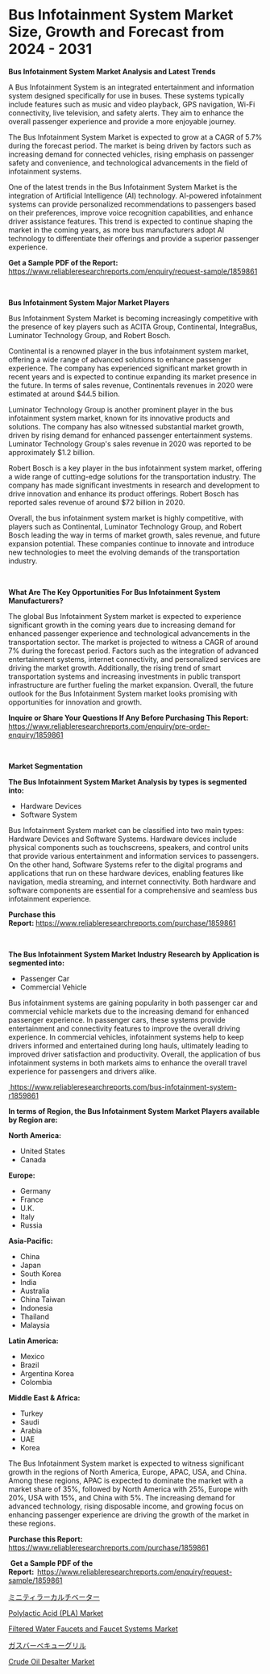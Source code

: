 <p><h1>Bus Infotainment System Market Size, Growth and Forecast from 2024 - 2031</h1></p><p><strong>Bus Infotainment System Market Analysis and Latest Trends</strong></p>
<p><p>A Bus Infotainment System is an integrated entertainment and information system designed specifically for use in buses. These systems typically include features such as music and video playback, GPS navigation, Wi-Fi connectivity, live television, and safety alerts. They aim to enhance the overall passenger experience and provide a more enjoyable journey.</p><p>The Bus Infotainment System Market is expected to grow at a CAGR of 5.7% during the forecast period. The market is being driven by factors such as increasing demand for connected vehicles, rising emphasis on passenger safety and convenience, and technological advancements in the field of infotainment systems. </p><p>One of the latest trends in the Bus Infotainment System Market is the integration of Artificial Intelligence (AI) technology. AI-powered infotainment systems can provide personalized recommendations to passengers based on their preferences, improve voice recognition capabilities, and enhance driver assistance features. This trend is expected to continue shaping the market in the coming years, as more bus manufacturers adopt AI technology to differentiate their offerings and provide a superior passenger experience.</p></p>
<p><strong>Get a Sample PDF of the Report:&nbsp;</strong> <a href="https://www.reliableresearchreports.com/enquiry/request-sample/1859861">https://www.reliableresearchreports.com/enquiry/request-sample/1859861</a></p>
<p>&nbsp;</p>
<p><strong>Bus Infotainment System Major Market Players</strong></p>
<p><p>Bus Infotainment System Market is becoming increasingly competitive with the presence of key players such as ACITA Group, Continental, IntegraBus, Luminator Technology Group, and Robert Bosch.</p><p>Continental is a renowned player in the bus infotainment system market, offering a wide range of advanced solutions to enhance passenger experience. The company has experienced significant market growth in recent years and is expected to continue expanding its market presence in the future. In terms of sales revenue, Continentals revenues in 2020 were estimated at around $44.5 billion.</p><p>Luminator Technology Group is another prominent player in the bus infotainment system market, known for its innovative products and solutions. The company has also witnessed substantial market growth, driven by rising demand for enhanced passenger entertainment systems. Luminator Technology Group's sales revenue in 2020 was reported to be approximately $1.2 billion.</p><p>Robert Bosch is a key player in the bus infotainment system market, offering a wide range of cutting-edge solutions for the transportation industry. The company has made significant investments in research and development to drive innovation and enhance its product offerings. Robert Bosch has reported sales revenue of around $72 billion in 2020.</p><p>Overall, the bus infotainment system market is highly competitive, with players such as Continental, Luminator Technology Group, and Robert Bosch leading the way in terms of market growth, sales revenue, and future expansion potential. These companies continue to innovate and introduce new technologies to meet the evolving demands of the transportation industry.</p></p>
<p>&nbsp;</p>
<p><strong>What Are The Key Opportunities For Bus Infotainment System Manufacturers?</strong></p>
<p><p>The global Bus Infotainment System market is expected to experience significant growth in the coming years due to increasing demand for enhanced passenger experience and technological advancements in the transportation sector. The market is projected to witness a CAGR of around 7% during the forecast period. Factors such as the integration of advanced entertainment systems, internet connectivity, and personalized services are driving the market growth. Additionally, the rising trend of smart transportation systems and increasing investments in public transport infrastructure are further fueling the market expansion. Overall, the future outlook for the Bus Infotainment System market looks promising with opportunities for innovation and growth.</p></p>
<p><strong>Inquire or Share Your Questions If Any Before Purchasing This Report:</strong> <a href="https://www.reliableresearchreports.com/enquiry/pre-order-enquiry/1859861">https://www.reliableresearchreports.com/enquiry/pre-order-enquiry/1859861</a></p>
<p>&nbsp;</p>
<p><strong>Market Segmentation</strong></p>
<p><strong>The Bus Infotainment System Market Analysis by types is segmented into:</strong></p>
<p><ul><li>Hardware Devices</li><li>Software System</li></ul></p>
<p><p>Bus Infotainment System market can be classified into two main types: Hardware Devices and Software Systems. Hardware devices include physical components such as touchscreens, speakers, and control units that provide various entertainment and information services to passengers. On the other hand, Software Systems refer to the digital programs and applications that run on these hardware devices, enabling features like navigation, media streaming, and internet connectivity. Both hardware and software components are essential for a comprehensive and seamless bus infotainment experience.</p></p>
<p><strong>Purchase this Report:&nbsp;</strong><a href="https://www.reliableresearchreports.com/purchase/1859861">https://www.reliableresearchreports.com/purchase/1859861</a></p>
<p>&nbsp;</p>
<p><strong>The Bus Infotainment System Market Industry Research by Application is segmented into:</strong></p>
<p><ul><li>Passenger Car</li><li>Commercial Vehicle</li></ul></p>
<p><p>Bus infotainment systems are gaining popularity in both passenger car and commercial vehicle markets due to the increasing demand for enhanced passenger experience. In passenger cars, these systems provide entertainment and connectivity features to improve the overall driving experience. In commercial vehicles, infotainment systems help to keep drivers informed and entertained during long hauls, ultimately leading to improved driver satisfaction and productivity. Overall, the application of bus infotainment systems in both markets aims to enhance the overall travel experience for passengers and drivers alike.</p></p>
<p><a href="https://www.reliableresearchreports.com/bus-infotainment-system-r1859861">&nbsp;https://www.reliableresearchreports.com/bus-infotainment-system-r1859861</a></p>
<p><strong>In terms of Region, the Bus Infotainment System Market Players available by Region are:</strong></p>
<p>
    <p> <strong> North America: </strong>
        <ul>
            <li>United States</li>
            <li>Canada</li>
        </ul>
        </p> 
    <p> <strong> Europe: </strong>
        <ul>
            <li>Germany</li>
            <li>France</li>
            <li>U.K.</li>
            <li>Italy</li>
            <li>Russia</li>
        </ul>
        </p> 
    <p> <strong> Asia-Pacific: </strong>
        <ul>
            <li>China</li>
            <li>Japan</li>
            <li>South Korea</li>
            <li>India</li>
            <li>Australia</li>
            <li>China Taiwan</li>
            <li>Indonesia</li>
            <li>Thailand</li>
            <li>Malaysia</li>
        </ul>
        </p> 
    <p> <strong> Latin America: </strong>
        <ul>
            <li>Mexico</li>
            <li>Brazil</li>
            <li>Argentina Korea</li>
            <li>Colombia</li>
        </ul>
        </p> 
    <p> <strong> Middle East & Africa: </strong>
        <ul>
            <li>Turkey</li>
            <li>Saudi</li>
            <li>Arabia</li>
            <li>UAE</li>
            <li>Korea</li>
        </ul>
    </p>
    </p>
<p><p>The Bus Infotainment System market is expected to witness significant growth in the regions of North America, Europe, APAC, USA, and China. Among these regions, APAC is expected to dominate the market with a market share of 35%, followed by North America with 25%, Europe with 20%, USA with 15%, and China with 5%. The increasing demand for advanced technology, rising disposable income, and growing focus on enhancing passenger experience are driving the growth of the market in these regions.</p></p>
<p><strong>Purchase this Report: </strong><a href="https://www.reliableresearchreports.com/purchase/1859861">https://www.reliableresearchreports.com/purchase/1859861</a></p>
<p>&nbsp;<strong>Get a Sample PDF of the Report:&nbsp;&nbsp;</strong><a href="https://www.reliableresearchreports.com/enquiry/request-sample/1859861">https://www.reliableresearchreports.com/enquiry/request-sample/1859861</a></p>
<p><strong></strong></p>
<p><p><a href="https://github.com/reliezer65/Market-Research-Report-List-1/blob/main/978455859520.md">ミニティラーカルチベーター</a></p><p><a href="https://issuu.com/reportprime-2/docs/polylactic-acid-pla-market-size-2030.pptx">Polylactic Acid (PLA) Market</a></p><p><a href="https://github.com/cameroneffertz/Market-Research-Report-List-1/blob/main/filtered-water-faucets-and-faucet-systems-market.md">Filtered Water Faucets and Faucet Systems Market</a></p><p><a href="https://github.com/RodHoppe07/Market-Research-Report-List-1/blob/main/440003459518.md">ガスバーベキューグリル</a></p><p><a href="https://github.com/MyrticeDare2023/Market-Research-Report-List-1/blob/main/crude-oil-desalter-market.md">Crude Oil Desalter Market</a></p></p>